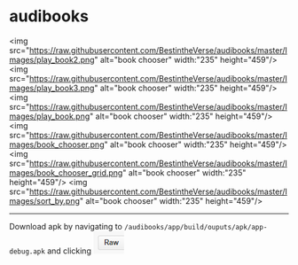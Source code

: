 # audibooks

<img src="https://raw.githubusercontent.com/BestintheVerse/audibooks/master/Images/play_book2.png" alt="book chooser" width:"235" height="459"/>
<img src="https://raw.githubusercontent.com/BestintheVerse/audibooks/master/Images/play_book3.png" alt="book chooser" width:"235" height="459"/>
<img src="https://raw.githubusercontent.com/BestintheVerse/audibooks/master/Images/play_book.png" alt="book chooser" width:"235" height="459"/>
<img src="https://raw.githubusercontent.com/BestintheVerse/audibooks/master/Images/book_chooser.png" alt="book chooser" width:"235" height="459"/>
<img src="https://raw.githubusercontent.com/BestintheVerse/audibooks/master/Images/book_chooser_grid.png" alt="book chooser" width:"235" height="459"/>
<img src="https://raw.githubusercontent.com/BestintheVerse/audibooks/master/Images/sort_by.png" alt="book chooser" width:"235" height="459"/>

------------
Download apk by navigating to `/audibooks/app/build/ouputs/apk/app-debug.apk` and clicking ![](https://raw.githubusercontent.com/BestintheVerse/audibooks/master/Images/raw.png)
